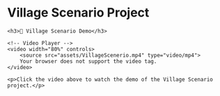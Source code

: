 <!DOCTYPE html>
<html lang="en">
<head>
    <meta charset="UTF-8">
    <meta name="viewport" content="width=device-width, initial-scale=1.0">
    <title>Village Scenario Project</title>
</head>
<body>
    <h1>Village Scenario Project</h1>

    <h3>🎥 Village Scenario Demo</h3>

    <!-- Video Player -->
    <video width="80%" controls>
        <source src="assets/VillageScenerio.mp4" type="video/mp4">
        Your browser does not support the video tag.
    </video>

    <p>Click the video above to watch the demo of the Village Scenario project.</p>
</body>
</html>
